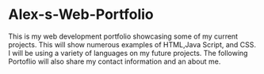 # Alex-s-Web-Portfolio
This is my web development portfolio showcasing some of my current projects. This will show numerous examples of HTML,Java Script, and CSS. I will be using a variety of languages on my future projects. The following Portoflio will also share my contact information and an about me.